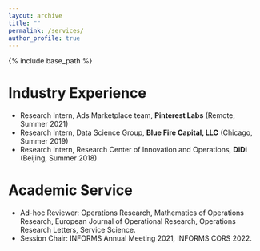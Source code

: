 ```yaml
---
layout: archive
title: ""
permalink: /services/
author_profile: true
---
```

{% include base_path %} 



# Industry Experience
* Research Intern, Ads Marketplace team, <b>Pinterest Labs</b> (Remote, Summer 2021)
* Research Intern, Data Science Group, <b>Blue Fire Capital, LLC</b> (Chicago, Summer 2019)
* Research Intern, Research Center of Innovation and Operations, <b>DiDi</b> (Beijing, Summer 2018)

# Academic Service
* Ad-hoc Reviewer: Operations Research, Mathematics of Operations Research, European Journal of Operational Research, Operations Research Letters, Service Science.
* Session Chair: INFORMS Annual Meeting 2021, INFORMS CORS 2022.

